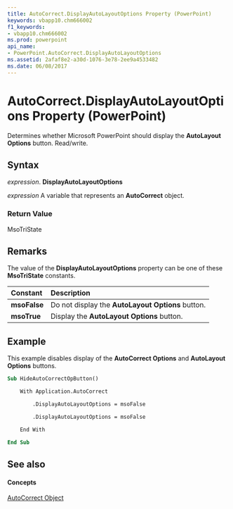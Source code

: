 ```yaml
---
title: AutoCorrect.DisplayAutoLayoutOptions Property (PowerPoint)
keywords: vbapp10.chm666002
f1_keywords:
- vbapp10.chm666002
ms.prod: powerpoint
api_name:
- PowerPoint.AutoCorrect.DisplayAutoLayoutOptions
ms.assetid: 2afaf8e2-a30d-1076-3e78-2ee9a4533482
ms.date: 06/08/2017
---
```



# AutoCorrect.DisplayAutoLayoutOptions Property (PowerPoint)

Determines whether Microsoft PowerPoint should display the **AutoLayout Options** button. Read/write.


## Syntax

 _expression_. **DisplayAutoLayoutOptions**

 _expression_ A variable that represents an **AutoCorrect** object.


### Return Value

MsoTriState


## Remarks

The value of the **DisplayAutoLayoutOptions** property can be one of these **MsoTriState** constants.



|**Constant**|**Description**|
|:-----|:-----|
|**msoFalse**|Do not display the **AutoLayout Options** button.|
|**msoTrue**| Display the **AutoLayout Options** button.|

## Example

This example disables display of the **AutoCorrect Options** and **AutoLayout Options** buttons.


```vb
Sub HideAutoCorrectOpButton()

    With Application.AutoCorrect

        .DisplayAutoLayoutOptions = msoFalse

        .DisplayAutoLayoutOptions = msoFalse

    End With

End Sub
```


## See also


#### Concepts


[AutoCorrect Object](autocorrect-object-powerpoint.md)

